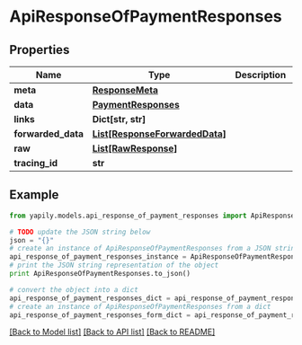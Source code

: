 # ApiResponseOfPaymentResponses


## Properties
Name | Type | Description | Notes
------------ | ------------- | ------------- | -------------
**meta** | [**ResponseMeta**](ResponseMeta.md) |  | [optional] 
**data** | [**PaymentResponses**](PaymentResponses.md) |  | [optional] 
**links** | **Dict[str, str]** |  | [optional] 
**forwarded_data** | [**List[ResponseForwardedData]**](ResponseForwardedData.md) |  | [optional] 
**raw** | [**List[RawResponse]**](RawResponse.md) |  | [optional] 
**tracing_id** | **str** |  | [optional] 

## Example

```python
from yapily.models.api_response_of_payment_responses import ApiResponseOfPaymentResponses

# TODO update the JSON string below
json = "{}"
# create an instance of ApiResponseOfPaymentResponses from a JSON string
api_response_of_payment_responses_instance = ApiResponseOfPaymentResponses.from_json(json)
# print the JSON string representation of the object
print ApiResponseOfPaymentResponses.to_json()

# convert the object into a dict
api_response_of_payment_responses_dict = api_response_of_payment_responses_instance.to_dict()
# create an instance of ApiResponseOfPaymentResponses from a dict
api_response_of_payment_responses_form_dict = api_response_of_payment_responses.from_dict(api_response_of_payment_responses_dict)
```
[[Back to Model list]](../README.md#documentation-for-models) [[Back to API list]](../README.md#documentation-for-api-endpoints) [[Back to README]](../README.md)


